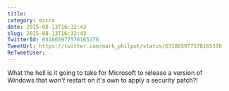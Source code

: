 ```yaml
---
title: 
category: micro
date: 2015-08-13T16:32:43
slug: 2015-08-13T16:32:43
TwitterId: 631865977576165376
TweetUrl: https://twitter.com/mark_philpot/status/631865977576165376
ReTweetUser: 
---
```


What the hell is it going to take for Microsoft to release a version of Windows that *won't* restart on it's own to apply a security patch?!